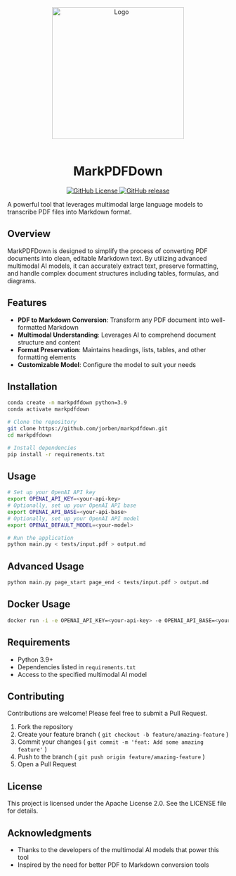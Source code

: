 <div align="center">
  <img src="https://raw.githubusercontent.com/jorben/markpdfdown/refs/heads/master/tests/markpdfdown.png" alt="Logo" width="300" />
<br/>
  <br>
  <h1>MarkPDFDown</h1>
</div>
<p align="center">
  <a href="https://github.com/jorben/markpdfdown/blob/main/LICENSE">
    <img alt="GitHub License" src="https://img.shields.io/github/license/jorben/markpdfdown">
  </a>
  <a href="https://github.com/jorben/markpdfdown/releases">
    <img alt="GitHub release" src="https://img.shields.io/github/release/jorben/markpdfdown.svg">
  </a>
</p>
A powerful tool that leverages multimodal large language models to transcribe PDF files into Markdown format.

## Overview

MarkPDFDown is designed to simplify the process of converting PDF documents into clean, editable Markdown text. By utilizing advanced multimodal AI models, it can accurately extract text, preserve formatting, and handle complex document structures including tables, formulas, and diagrams.

## Features

- **PDF to Markdown Conversion**: Transform any PDF document into well-formatted Markdown
- **Multimodal Understanding**: Leverages AI to comprehend document structure and content
- **Format Preservation**: Maintains headings, lists, tables, and other formatting elements
- **Customizable Model**: Configure the model to suit your needs

## Installation

```bash
conda create -n markpdfdown python=3.9
conda activate markpdfdown

# Clone the repository
git clone https://github.com/jorben/markpdfdown.git
cd markpdfdown

# Install dependencies
pip install -r requirements.txt

```
## Usage
```bash
# Set up your OpenAI API key
export OPENAI_API_KEY=<your-api-key>
# Optionally, set up your OpenAI API base
export OPENAI_API_BASE=<your-api-base>
# Optionally, set up your OpenAI API model
export OPENAI_DEFAULT_MODEL=<your-model>

# Run the application
python main.py < tests/input.pdf > output.md
```
## Advanced Usage
```bash
python main.py page_start page_end < tests/input.pdf > output.md
```

## Docker Usage
```bash
docker run -i -e OPENAI_API_KEY=<your-api-key> -e OPENAI_API_BASE=<your-api-base> -e OPENAI_DEFAULT_MODEL=<your-model> jorben/markpdfdown < tests/input.pdf > output.md
```

## Requirements
- Python 3.9+
- Dependencies listed in `requirements.txt`
- Access to the specified multimodal AI model

## Contributing
Contributions are welcome! Please feel free to submit a Pull Request.

1. Fork the repository
2. Create your feature branch ( `git checkout -b feature/amazing-feature` )
3. Commit your changes ( `git commit -m 'feat: Add some amazing feature'` )
4. Push to the branch ( `git push origin feature/amazing-feature` )
5. Open a Pull Request

## License
This project is licensed under the Apache License 2.0. See the LICENSE file for details.

## Acknowledgments
- Thanks to the developers of the multimodal AI models that power this tool
- Inspired by the need for better PDF to Markdown conversion tools